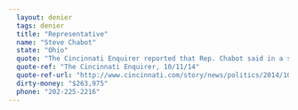 ```yaml
---
  layout: denier
  tags: denier
  title: "Representative"
  name: "Steve Chabot"
  state: "Ohio"
  quote: "The Cincinnati Enquirer reported that Rep. Chabot said in a statement: “Despite claims to the contrary, the evidence concerning man-made climate change is far from conclusive ... However, what is conclusive is the damage some of the more extreme proposals intended to address climate change, like cap-and-trade, will have on our economy.”"
  quote-ref: "The Cincinnati Enquirer, 10/11/14"
  quote-ref-url: "http://www.cincinnati.com/story/news/politics/2014/10/11/climate-can-debate-forever/17137787/"
  dirty-money: "$263,975"
  phone: "202-225-2216"
---
```


